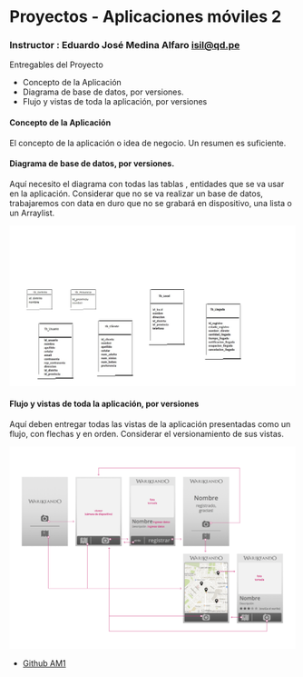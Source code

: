 # Proyectos - Aplicaciones móviles 2

### Instructor : Eduardo José Medina Alfaro isil@qd.pe


Entregables del Proyecto

  * Concepto de la Aplicación
  * Diagrama de base de datos, por versiones. 
  * Flujo y vistas de toda la aplicación, por versiones


#### Concepto de la Aplicación
  El concepto de la aplicación o idea de negocio. Un resumen es suficiente.

#### Diagrama de base de datos, por versiones.
  Aquí necesito el diagrama con todas las tablas , entidades que se va usar en la aplicación.
  Considerar que no se va realizar un base de datos, trabajaremos con data en duro que no se grabará en dispositivo, una lista o un Arraylist.

   ![Modelado BD](https://github.com/ISILAndroid/am2_group2015_1/blob/proyectos/modelado.jpg)

#### Flujo y vistas de toda la aplicación, por versiones
  Aquí deben entregar todas las vistas de la aplicación presentadas como un flujo, con flechas y en orden. Considerar el versionamiento de sus vistas.

   ![Wireframe](https://github.com/ISILAndroid/am2_group2015_1/blob/proyectos/wireframe.png)


 * [Github AM1](https://github.com/ISILAndroid/am1_group2015_1)

